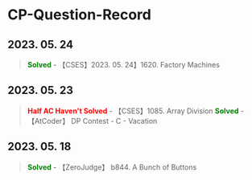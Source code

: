 # CP-Question-Record

## 2023. 05. 24

> <font style="color: green">**Solved**</font> - 【CSES】2023. 05. 24】1620. Factory Machines

## 2023. 05. 23

> <font style="color: red">**Half AC Haven't Solved**</font> - 【CSES】1085. Array Division
> <font style="color: green">**Solved**</font> - 【AtCoder】 DP Contest - C - Vacation

## 2023. 05. 18 

> <font style="color: green">**Solved**</font> - 【ZeroJudge】 b844. A Bunch of Buttons